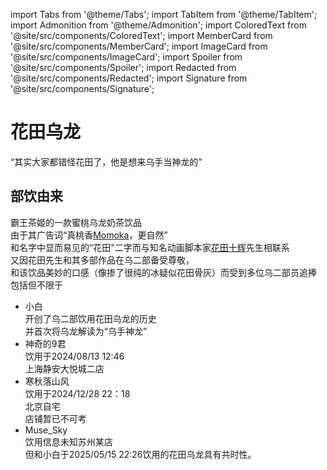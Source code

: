 import Tabs from '@theme/Tabs';
import TabItem from '@theme/TabItem';
import Admonition from '@theme/Admonition';
import ColoredText from '@site/src/components/ColoredText';
import MemberCard from '@site/src/components/MemberCard';
import ImageCard from '@site/src/components/ImageCard';
import Spoiler from '@site/src/components/Spoiler';
import Redacted from '@site/src/components/Redacted';
import Signature from '@site/src/components/Signature';

# 花田乌龙

 <MemberCard
   name="霸王茶姬"
   avatar="https://th.bing.com/th/id/OIP.NSiFJV836IfSySRgmsudewHaG0"
   link="https://chagee.com.sg/zh-sg"
 />
 <ImageCard
   image="/img/acgn/character/花田乌龙.jpg"
   title="花田乌龙"
 />
    
<Admonition type="tip" icon="🌸" title="进条目啥都别说，先一起喊：">

“其实大家都错怪花田了，他是想来乌手当神龙的”

</Admonition>

## 部饮由来

霸王茶姬的一款蜜桃乌龙奶茶饮品\
由于其广告词“真桃香<Spoiler>[Momoka](https://bgm.tv/character/130666)</Spoiler>，更自然”\
和名字中显而易见的“花田"二字而与知名动画脚本家[花田十辉](https://bgm.tv/person/262)先生相联系\
又因花田先生和其多部作品在乌二部备受尊敬，\
和该饮品美妙的口感（像掺了很纯的冰<Spoiler>疑似花田骨灰</Spoiler>）而受到多位乌二部员追捧\
包括但不限于
-  小白\
  开创了乌二部饮用花田乌龙的历史\
  并首次将乌龙解读为“乌手神龙”
-  神奇的9君\
  饮用于2024/08/13 12:46\
  上海静安大悦城二店
-  寒秋落山风\
  饮用于2024/12/28 22：18\
  北京自宅\
  店铺暂已不可考
-  Muse_Sky\
  饮用信息未知<Spoiler>苏州某店</Spoiler>\
  但和小白于2025/05/15 22:26饮用的花田乌龙具有共时性。



